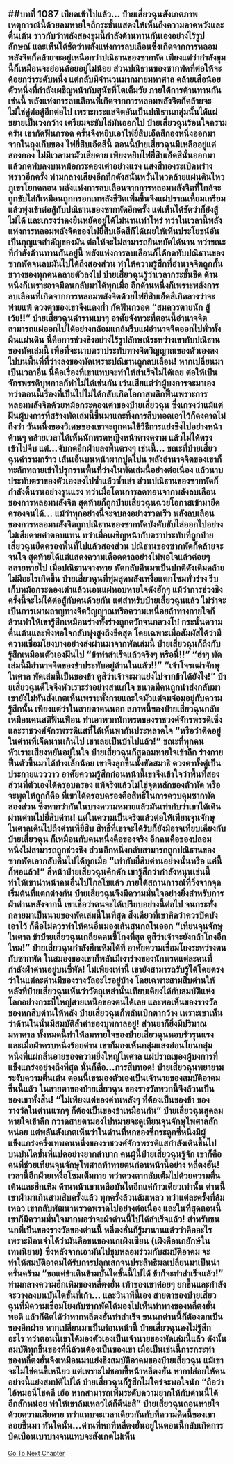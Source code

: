 ##บทที่ 1087 เบียดเข้าไปแล้ว...
ป๋ายเสี่ยวฉุนสังเกตภาพเหตุการณ์นี้ด้วยลมหายใจถี่กระชั้นแสดงให้เห็นถึงความคาดหวังและตื่นเต้น
ราวกับว่าพลังสองขุมนี้กำลังต้านทานกันเองอย่างไร้รูปลักษณ์ และเห็นได้ชัดว่าพลังแห่งการลบเลือนซึ่งเกิดจากการหลอมพลังจิตก็คล้ายจะอยู่เหนือกว่าปณิธานของซากพัด เพียงแต่ว่ากำลังขุมนี้ก็เหมือนจะอ่อนด้อยอยู่ไม่น้อย
ส่วนปณิธานของซากพัดที่ต่อให้จะด้อยกว่าระดับหนึ่ง แต่กลับมีจำนวนมากมายมหาศาล คล้ายเสือน้อยตัวหนึ่งที่กำลังเผชิญหน้ากับสุนัขที่โตเต็มวัย
ภายใต้การต้านทานกันเช่นนี้ พลังแห่งการลบเลือนที่เกิดจากการหลอมพลังจิตก็คล้ายจะไม่ใช่คู่ต่อสู้อีกต่อไป เพราะกระแสจิตอันเป็นปณิธานกลุ่มนั้นได้แผ่ขยายเป็นวงกว้าง เตรียมจะขับไล่มันออกไป
ป๋ายเสี่ยวฉุนร้อนใจครามครัน เขากัดฟันกรอด ครั้นจึงหยิบเอาไฟยี่สิบเอ็ดสีกองหนึ่งออกมาจากในถุงเก็บของ ไฟยี่สิบเอ็ดสีนี้ ตอนนี้ป๋ายเสี่ยวฉุนมีเหลืออยู่แค่สองกอง ไม่มีเวลามามัวเสียดาย เพียงหยิบไฟยี่สิบเอ็ดสีนั้นออกมาแล้วกดทับลงบนหม้อกระดองเต่าอย่างแรง
แสงสีทองระเบิดพร่างพราวอีกครั้ง ท่ามกลางเสียงอึกทึกดังสนั่นหวั่นไหวคล้ายแผ่นดินไหวภูเขาโยกคลอน พลังแห่งการลบเลือนจากการหลอมพลังจิตที่ใกล้จะถูกขับไล่ก็เหมือนถูกกรอกเทพลังชีวิตเพิ่มขึ้นจึงแผ่ปราณเหี้ยมเกรียมแล้วพุ่งเข้าต่อสู้กับปณิธานของซากพัดอีกครั้ง
แต่เห็นได้ชัดว่าก็ยังสู้ไม่ได้ และเกรงว่าคงยืนหยัดอยู่ได้ไม่นานเท่าไหร่ ทว่าในเวลานี้พลังแห่งการหลอมพลังจิตของไฟยี่สิบเอ็ดสีก็ได้เผยให้เห็นประโยชน์อันเป็นกุญแจสำคัญของมัน
ต่อให้จะไม่สามารถยืนหยัดได้นาน ทว่าขณะที่กำลังต้านทานกันอยู่นี้ พลังแห่งการลบเลือนก็ได้กดทับปณิธานของซากพัดจนลบมันไปได้ถึงสองส่วน ทำให้ความรู้สึกที่อำนาจจิตถูกกั้นขวางของทุกคนคลายตัวลงไป
ป๋ายเสี่ยวฉุนรู้ว่าเวลากระชั้นชิด ด้านหนึ่งก็เพราะอาจมีคนกลับมาได้ทุกเมื่อ อีกด้านหนึ่งก็เพราะพลังการลบเลือนที่เกิดจากการหลอมพลังจิตด้วยไฟยี่สิบเอ็ดสีเกิดลางว่าจะพ่ายแพ้ ดวงตาของเขาจึงแดงก่ำ กัดฟันกรอด
“สมควรตายนัก สู้เว้ย!!” ป๋ายเสี่ยวฉุนคำรามเบาๆ อาศัยจังหวะที่ตอนนี้อำนาจจิตสามารถแผ่ออกไปได้อย่างกล้อมแกล้มรีบแผ่อำนาจจิตออกไปทั่วทั้งผืนแผ่นดิน
นี่คือการช่วงชิงอย่างไร้รูปลักษณ์ระหว่างเขากับปณิธานของพัดเล่มนี้ เพื่อที่จะนาบตราประทับทางจิตวิญญาณของตัวเองลงไปบนพื้นที่ที่ว่างลงของพัดเพราะปณิธานถูกลบเลือน!
หากเปลี่ยนมาเป็นเวลาอื่น นี่คือเรื่องที่เขาแทบจะทำให้สำเร็จไม่ได้เลย ต่อให้เป็นจักรพรรดิบุพกาลก็ทำไม่ได้เช่นกัน เว้นเสียแต่ว่าผู้บงการจะมาเอง
ทว่าตอนนี้เรื่องที่เป็นไปไม่ได้กลับเกิดโอกาสพลิกฟื้นเพราะการหลอมพลังจิตด้วยหม้อกระดองเต่าของป๋ายเสี่ยวฉุน ซึ่งเกรงว่าแม้แต่ฝันผู้บงการที่สร้างพัดเล่มนี้ขึ้นมาและทิ้งการสืบทอดเอาไว้ก็คงคาดไม่ถึงว่า วันหนึ่งของวิเศษของเขาจะถูกคนใช้วิธีการแย่งชิงไปอย่างหน้าด้านๆ คล้ายเวลาได้เห็นนักพรตหญิงหน้าตางดงาม แล้วไม่ได้ตรงเข้าไปจีบ แต่...จับกดอีกฝ่ายลงพื้นตรงๆ เช่นนี้...
ขณะที่ป๋ายเสี่ยวฉุนคำรามกร้าว เส้นเอ็นบนหน้าผากปูดโปน พลังอำนาจจิตของเขาก็ทะลักทลายเข้าไปรุกรานพื้นที่ว่างในพัดเล่มนี้อย่างต่อเนื่อง แล้วนาบประทับตราของตัวเองลงไปซ้ำแล้วซ้ำเล่า
ส่วนปณิธานของซากพัดก็กำลังดิ้นรนอย่างรุนแรง ทว่าเมื่อโดนการลดทอนจากพลังลบเลือนของการหลอมพลังจิต สุดท้ายก็ถูกป๋ายเสี่ยวฉุนฉวยโอกาสเข้ามายึดครองจนได้...
แม้ว่าทุกอย่างนี้จะจบลงอย่างรวดเร็ว พลังลบเลือนของการหลอมพลังจิตถูกปณิธานของซากพัดบังคับขับไล่ออกไปอย่างไม่เสียดายค่าตอบแทน ทว่าเมื่อเผชิญหน้ากับตราประทับที่ถูกป๋ายเสี่ยวฉุนยึดครองพื้นที่ไปแล้วสองส่วน ปณิธานของซากพัดก็คล้ายจะจนใจ สุดท้ายได้แต่แสดงความเดือดดาลอย่างไม่พอใจแล้วค่อยๆ สลายหายไป
เมื่อปณิธานจางหาย พัดกลับคืนมาเป็นปกติดังเดิมคล้ายไม่มีอะไรเกิดขึ้น ป๋ายเสี่ยวฉุนที่ทุ่มสุดพลังเหงื่อแตกโซมทั่วร่าง รีบเก็บหม้อกระดองเต่าแล้วนอนแผ่หอบหายใจดังฮักๆ
แม้ว่าการช่วงชิงครั้งนี้จะไม่ได้ต่อสู้กับคนด้วยกัน แต่สำหรับป๋ายเสี่ยวฉุนแล้ว ไม่ว่าจะเป็นการเผาผลาญทางจิตวิญญาณหรือความเหนื่อยล้าทางกายใจก็ล้วนทำให้เขารู้สึกเหมือนร่างทั้งร่างถูกควักจนกลวงโบ๋ กระนั้นความตื่นเต้นและพึงพอใจกลับพุ่งสูงถึงขีดสุด
โดยเฉพาะเมื่อสัมผัสได้ว่ามีความเชื่อมโยงบางอย่างส่งผ่านมาจากพัดเล่มนี้ ป๋ายเสี่ยวฉุนก็ถึงกับรู้สึกเหมือนตัวเองฝันไป
“ข้าทำสำเร็จแล้วจริงๆ หรือนี่!!”
“ฮ่าๆ พัดเล่มนี้มีอำนาจจิตของข้าประทับอยู่ด้านในแล้ว!!”
“เจ้าโจรเฒ่าจักษุไพศาล พัดเล่มนี้เป็นของข้า ดูสิว่าเจ้าจะมาแย่งไปจากข้าได้ยังไง!” ป๋ายเสี่ยวฉุนดีใจจึงหัวเราะร่าอย่างสาแก่ใจ ขนาดมีคนถูกนำส่งกลับมาเขายังไม่ทันสังเกตเห็นเพราะทั้งกายและใจมัวแต่จมจ่อมอยู่กับความรู้สึกนั้น
เพียงแต่ว่าในสายตาคนนอก สภาพนี้ของป๋ายเสี่ยวฉุนกลับเหมือนคนสติฟั่นเฟือน ทำเอาพวกนักพรตของราชวงศ์จักรพรรดิเซิ่งและราชวงศ์จักรพรรดิแสที่ได้เห็นพากันประหลาดใจ
“หรือว่าติดอยู่ในด่านที่เจ็ดนานเกินไป เขาเลยเป็นบ้าไปแล้ว!”
ขณะที่ทุกคนหัวเราะเสียงหยันอยู่ในใจ ป๋ายเสี่ยวฉุนก็สูดลมหายใจเข้าลึก ร่างกายฟื้นตัวขึ้นมาได้บ้างเล็กน้อย เขาจึงลุกขึ้นนั่งขัดสมาธิ ดวงตาทั้งคู่เป็นประกายแวววาว อาศัยความรู้สึกก่อนหน้านี้เขาจึงเข้าใจว่าพื้นที่สองส่วนที่ตัวเองได้ครอบครอง แท้จริงแล้วไม่ใช่จุดหลักของตัวพัด
หรือจะพูดให้ถูกก็คือ ที่เขาได้ครอบครองคือสิทธิ์ในการควบคุมซากพัดสองส่วน ซึ่งหากว่ากันในบางความหมายแล้วมันเท่ากับว่าเขาได้เดินผ่านด่านไปยี่สิบด่าน!
แต่ในความเป็นจริงแล้วต่อให้เทียนจุนจักษุไพศาลเดินไปถึงด่านที่ยี่สิบ สิทธิ์ที่เขาจะได้รับก็ยังมิอาจเทียบเคียงกับป๋ายเสี่ยวฉุน ก็เหมือนกับคนหนึ่งคือของจริง อีกคนคือของปลอม หนึ่งไม่สามารถถูกช่วงชิง ส่วนอีกหนึ่งกลับสามารถถูกปณิธานของซากพัดเอากลับคืนไปได้ทุกเมื่อ
“เท่ากับยี่สิบด่านอย่างนั้นหรือ แค่นี้ก็พอแล้ว!” สีหน้าป๋ายเสี่ยวฉุนคึกคัก เขารู้สึกว่ากำลังหนุนเช่นนี้ทำให้เขานำหน้าคนอื่นไปไกลโขแล้ว ภายใต้สถานการณ์ที่วิ่งจากจุดเริ่มต้นที่แตกต่างกัน ป๋ายเสี่ยวฉุนจึงมีความมั่นใจอย่างยิ่งสำหรับการฝ่าด่านหลังจากนี้ เขาเชื่อว่าตนจะได้เปรียบอย่างนี้ต่อไป จนกระทั่งกลายมาเป็นนายของพัดเล่มนี้ในที่สุด
สิ่งเดียวที่เขาคิดว่าควรปิดบังเอาไว้ ก็คือไม่ควรทำให้คนอื่นมองเส้นสนกลในออก
“เทียนจุนจักษุไพศาล ข้าป๋ายเสี่ยวฉุนเกลียดคนขี้โกงที่สุด ดูสิว่าเจ้าจะยังกล้าโกงอีกไหม!” ป๋ายเสี่ยวฉุนกำลังฮึกเหิมได้ที่ อาศัยความเชื่อมโยงระหว่างตนกับซากพัด ในสมองของเขาก็พลันมีเงาร่างของนักพรตแต่ละคนที่กำลังฝ่าด่านอยู่บนซี่พัด!
ไม่เพียงเท่านี้ เขายังสามารถรับรู้ได้โดยตรงว่าในแต่ละด่านมีของรางวัลอะไรอยู่บ้าง โดยเฉพาะสามสิบด่านให้หลังที่ป๋ายเสี่ยวฉุนเห็นว่าวัตถุเหล่านั้นเทียบเคียงได้กับสมบัติแห่งโลกอย่างกระบี่ใหญ่สายเหนือของตนได้เลย และพอเห็นของรางวัลของหกสิบด่านให้หลัง ป๋ายเสี่ยวฉุนก็พลันเบิกตากว้าง เพราะเขาเห็นว่าด้านในนั้นมีสมบัติล้ำค่าของบุพกาลอยู่!
ส่วนยาก็ยิ่งมีปริมาณมหาศาล ทั้งหมดนี้ทำให้ลมหายใจของป๋ายเสี่ยวฉุนหอบรัวรุนแรง และเมื่อฝ่าครบหนึ่งร้อยด่าน เขาก็มองเห็นกลุ่มแสงอ่อนโยนกลุ่มหนึ่งที่แผ่กลิ่นอายของความยิ่งใหญ่ไพศาล แผ่ปราณของผู้บงการที่แข็งแกร่งอย่างถึงที่สุด นั่นก็คือ...การสืบทอด!
ป๋ายเสี่ยวฉุนพยายามระงับความตื่นเต้น ตอนนี้เขามองตัวเองเป็นเจ้านายของสมบัติอาคมชิ้นนี้แล้ว ในสายตาของป๋ายเสี่ยวฉุน ของรางวัลพวกนี้จึงล้วนเป็นของเขาทั้งสิ้น!
“ไม่เพียงแต่ของด่านหลังๆ ที่ต้องเป็นของข้า ของรางวัลในด่านแรกๆ ก็ต้องเป็นของข้าเหมือนกัน” ป๋ายเสี่ยวฉุนสูดลมหายใจเข้าลึก กวาดสายตามองไปหมายจะดูเทียนจุนจักษุไพศาลสักหน่อย แต่พลันสังเกตเห็นว่าในด่านที่หกของซี่กระดูกซี่หนึ่งมีผู้แข็งแกร่งครึ่งเทพคนหนึ่งของราชวงศ์จักรพรรดิแสกำลังเดินขึ้นไปบนบันไดขั้นที่แปดอย่างยากลำบาก
คนผู้นี้ป๋ายเสี่ยวฉุนรู้จัก เขาก็คือคนที่ช่วยเทียนจุนจักษุไพศาลท้าทายตนก่อนหน้านี้อย่าง หลี่ตงฮั่น!
เวลานี้อีกฝ่ายเหงื่อโซมเต็มกาย ทว่าดวงตากลับเต็มไปด้วยความตื่นเต้นและฮึกเหิม ด้านหน้าเขาเหลือบันไดอีกแค่ก้าวเดียวเท่านั้น ด่านนี้เขาฝ่ามาเกินสามสิบครั้งแล้ว ทุกครั้งล้วนล้มเหลว ทว่าแต่ละครั้งที่ล้มเหลว เขากลับพัฒนาพรวดพราดไปอย่างต่อเนื่อง
และในที่สุดตอนนี้เขาก็มีความมั่นใจมากพอว่าจะฝ่าด่านนี้ไปได้สำเร็จแล้ว!
สำหรับขนนกที่เป็นของรางวัลของด่านนี้ หลี่ตงฮั่นก็รู้มานานแล้วว่าคืออะไร เพราะมีคนจำได้ว่ามันคือขนของนกเผิงเซียน (เผิงคือนกยักษ์ในเทพนิยาย) ซึ่งหลังจากเอามันไปชุบหลอมร่วมกับสมบัติอาคม จะทำให้สมบัติอาคมได้รับการปลุกเสกจนประสิทธิผลเปลี่ยนมาเป็นน่าครั่นคร้าม
“ขอแค่ข้าเดินข้ามบันไดขั้นนี้ไปได้ ข้าก็จะทำสำเร็จแล้ว!” ท่ามกลางความฮึกเหิมของหลี่ตงฮั่น เท้าของเขาค่อยๆ ยกขึ้นและกำลังจะวางลงบนบันไดขั้นที่เก้า...
และวินาทีนี้เอง สายตาของป๋ายเสี่ยวฉุนที่มีความเชื่อมโยงกับซากพัดได้มองไปเห็นท่าทางของหลี่ตงฮั่นพอดี แล้วก็คิดได้ว่าหากหลี่ตงฮั่นทำสำเร็จ ขนนกด่านนี้ก็ต้องตกเป็นของอีกฝ่าย
หากเปลี่ยนมาเป็นก่อนหน้านี้ ป๋ายเสี่ยวฉุนคงไม่รู้สึกอะไร ทว่าตอนนี้เขาได้มองตัวเองเป็นเจ้านายของพัดเล่มนี้แล้ว ดังนั้นสมบัติทุกชิ้นของที่นี่ล้วนต้องเป็นของเขา เมื่อเป็นเช่นนี้การกระทำของหลี่ตงฮั่นจึงเหมือนมาแย่งชิงสมบัติอาคมของป๋ายเสี่ยวฉุน แม้เขาจะไม่ใช่คนขี้เหนียว แต่เพราะไม่ชอบขี้หน้าหลี่ตงฮั่น หากปล่อยให้คนอย่างนี้แย่งสมบัติไปได้ ป๋ายเสี่ยวฉุนก็รู้สึกไม่ใคร่จะพอใจนัก
“ถือว่าไอ้หมอนี่โชคดี เฮ้อ หากสามารถเพิ่มระดับความยากให้กับด่านนี้ได้อีกสักหน่อย ทำให้เขาล้มเหลวได้ก็ดีน่ะสิ” ป๋ายเสี่ยวฉุนถอนหายใจด้วยความเสียดาย ทว่าแทบจะเวลาเดียวกันกับที่ความคิดนี้ของเขาลอยขึ้นมา ทันใดนั้น...ด่านที่หกที่หลี่ตงฮั่นอยู่ในตอนนี้กลับเกิดการบิดเบือนเบาบางจนแทบจะสังเกตไม่เห็น
------


[Go To Next Chapter]( ./60.md)